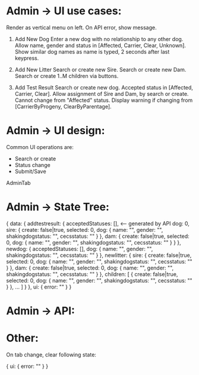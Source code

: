 Admin -> UI use cases:
======================
Render as vertical menu on left.
On API error, show message.

1) Add New Dog
Enter a new dog with no relationship to any other dog.
Allow name, gender and status in [Affected, Carrier, Clear, Unknown].
Show similar dog names as name is typed, 2 seconds after last keypress.

2) Add New Litter
Search or create new Sire.
Search or create new Dam.
Search or create 1..M children via buttons.

3) Add Test Result
Search or create new dog.
Accepted status in [Affected, Carrier, Clear].
Allow assignment of Sire and Dam, by search or create.
Cannot change from "Affected" status.
Display warning if changing from [CarrierByProgeny, ClearByParentage].

Admin -> UI design:
===================
Common UI operations are:
- Search or create
- Status change
- Submit/Save

AdminTab


Admin -> State Tree:
====================

{
  data: {
    addtestresult: {
      acceptedStatuses: [], <-- generated by API
      dog: 0,
      sire: {
        create: false|true,
        selected: 0,
        dog: {
          name: "",
          gender: "",
          shakingdogstatus: "",
          cecsstatus: ""
        }
      },
      dam: {
        create: false|true,
        selected: 0,
        dog: {
          name: "",
          gender: "",
          shakingdogstatus: "",
          cecsstatus: ""
        }
      }
    },
    newdog: {
      acceptedStatuses: [],
      dog: {
        name: "",
        gender: "",
        shakingdogstatus: "",
        cecsstatus: ""
      }
    },
    newlitter: {
      sire: {
        create: false|true,
        selected: 0,
        dog: {
          name: "",
          gender: "",
          shakingdogstatus: "",
          cecsstatus: ""
        }
      },
      dam: {
        create: false|true,
        selected: 0,
        dog: {
          name: "",
          gender: "",
          shakingdogstatus: "",
          cecsstatus: ""
        }
      },
      children: [
        {
          create: false|true,
          selected: 0,
          dog: {
            name: "",
            gender: "",
            shakingdogstatus: "",
            cecsstatus: ""
          }
        }, ...
      ]
    }
  },
  ui: {
    error: ""
  }
}

Admin -> API:
=============



Other:
======
On tab change, clear following state:

{
  ui: {
    error: ""
  }
}
